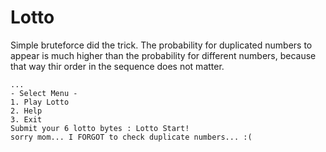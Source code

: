 # Lotto

Simple bruteforce did the trick.
The probability for duplicated numbers to appear
is much higher than the probability for different numbers, because that way thir
order in the sequence does not matter.


```
...
- Select Menu -
1. Play Lotto
2. Help
3. Exit
Submit your 6 lotto bytes : Lotto Start!
sorry mom... I FORGOT to check duplicate numbers... :(
```
